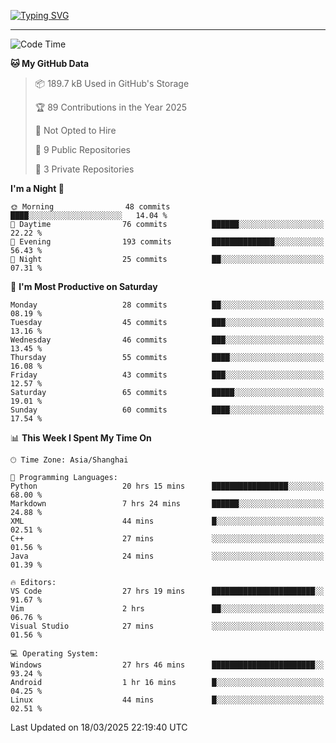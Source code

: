 <a href="https://git.io/typing-svg"><img src="https://readme-typing-svg.demolab.com?font=Jersey+10&size=33&pause=1000&color=0077B8&vCenter=true&width=429&height=46&lines=TALK+LESS,+SMILE+MORE." alt="Typing SVG" /></a>

---

<!--START_SECTION:waka-->
![Code Time](http://img.shields.io/badge/Code%20Time-212%20hrs%2048%20mins-blue)

**🐱 My GitHub Data** 

> 📦 189.7 kB Used in GitHub's Storage 
 > 
> 🏆 89 Contributions in the Year 2025
 > 
> 🚫 Not Opted to Hire
 > 
> 📜 9 Public Repositories 
 > 
> 🔑 3 Private Repositories 
 > 
**I'm a Night 🦉** 

```text
🌞 Morning                48 commits          ████░░░░░░░░░░░░░░░░░░░░░   14.04 % 
🌆 Daytime                76 commits          ██████░░░░░░░░░░░░░░░░░░░   22.22 % 
🌃 Evening                193 commits         ██████████████░░░░░░░░░░░   56.43 % 
🌙 Night                  25 commits          ██░░░░░░░░░░░░░░░░░░░░░░░   07.31 % 
```
📅 **I'm Most Productive on Saturday** 

```text
Monday                   28 commits          ██░░░░░░░░░░░░░░░░░░░░░░░   08.19 % 
Tuesday                  45 commits          ███░░░░░░░░░░░░░░░░░░░░░░   13.16 % 
Wednesday                46 commits          ███░░░░░░░░░░░░░░░░░░░░░░   13.45 % 
Thursday                 55 commits          ████░░░░░░░░░░░░░░░░░░░░░   16.08 % 
Friday                   43 commits          ███░░░░░░░░░░░░░░░░░░░░░░   12.57 % 
Saturday                 65 commits          █████░░░░░░░░░░░░░░░░░░░░   19.01 % 
Sunday                   60 commits          ████░░░░░░░░░░░░░░░░░░░░░   17.54 % 
```


📊 **This Week I Spent My Time On** 

```text
🕑︎ Time Zone: Asia/Shanghai

💬 Programming Languages: 
Python                   20 hrs 15 mins      █████████████████░░░░░░░░   68.00 % 
Markdown                 7 hrs 24 mins       ██████░░░░░░░░░░░░░░░░░░░   24.88 % 
XML                      44 mins             █░░░░░░░░░░░░░░░░░░░░░░░░   02.51 % 
C++                      27 mins             ░░░░░░░░░░░░░░░░░░░░░░░░░   01.56 % 
Java                     24 mins             ░░░░░░░░░░░░░░░░░░░░░░░░░   01.39 % 

🔥 Editors: 
VS Code                  27 hrs 19 mins      ███████████████████████░░   91.67 % 
Vim                      2 hrs               ██░░░░░░░░░░░░░░░░░░░░░░░   06.76 % 
Visual Studio            27 mins             ░░░░░░░░░░░░░░░░░░░░░░░░░   01.56 % 

💻 Operating System: 
Windows                  27 hrs 46 mins      ███████████████████████░░   93.24 % 
Android                  1 hr 16 mins        █░░░░░░░░░░░░░░░░░░░░░░░░   04.25 % 
Linux                    44 mins             █░░░░░░░░░░░░░░░░░░░░░░░░   02.51 % 
```


 Last Updated on 18/03/2025 22:19:40 UTC
<!--END_SECTION:waka-->
